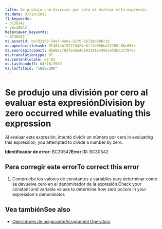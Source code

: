 ```yaml
---
title: Se produjo una división por cero al evaluar esta expresión
ms.date: 07/20/2015
f1_keywords:
- bc30542
- vbc30542
helpviewer_keywords:
- BC30542
ms.assetid: ba7d2193-54e7-4a6a-82f0-5672bd0bbc18
ms.openlocfilehash: 97481bb1597f0424e3f11d056bd31709c88c653e
ms.sourcegitcommit: 0be8a279af6d8a43e03141e349d3efd5d35f8767
ms.translationtype: HT
ms.contentlocale: es-ES
ms.lasthandoff: 04/18/2019
ms.locfileid: "59307280"
---
```

# <a name="division-by-zero-occurred-while-evaluating-this-expression"></a><span data-ttu-id="c628f-102">Se produjo una división por cero al evaluar esta expresión</span><span class="sxs-lookup"><span data-stu-id="c628f-102">Division by zero occurred while evaluating this expression</span></span>
<span data-ttu-id="c628f-103">Al evaluar esta expresión, intentó dividir un número por cero.</span><span class="sxs-lookup"><span data-stu-id="c628f-103">In evaluating this expression, you attempted to divide a number by zero.</span></span>  
  
 <span data-ttu-id="c628f-104">**Identificador de error:** BC30542</span><span class="sxs-lookup"><span data-stu-id="c628f-104">**Error ID:** BC30542</span></span>  
  
## <a name="to-correct-this-error"></a><span data-ttu-id="c628f-105">Para corregir este error</span><span class="sxs-lookup"><span data-stu-id="c628f-105">To correct this error</span></span>  
  
1. <span data-ttu-id="c628f-106">Compruebe los valores de constantes y variables para determinar cómo se devuelve cero en el denominador de la expresión.</span><span class="sxs-lookup"><span data-stu-id="c628f-106">Check your constant and variable values to determine how zero occurs in your expression's denominator.</span></span>  
  
## <a name="see-also"></a><span data-ttu-id="c628f-107">Vea también</span><span class="sxs-lookup"><span data-stu-id="c628f-107">See also</span></span>

- [<span data-ttu-id="c628f-108">Operadores de asignación</span><span class="sxs-lookup"><span data-stu-id="c628f-108">Assignment Operators</span></span>](../../visual-basic/language-reference/operators/assignment-operators.md)
